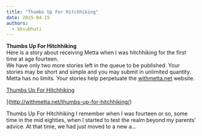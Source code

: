```yaml
---
title: "Thumbs Up For Hitchhiking"
date: 2015-04-15
authors: 
  - bksubhuti
---
```


**Thumbs Up For Hitchhiking**  
Here is a story about receiving Metta when I was hitchhiking for the first time at age fourteen.  
We have only two more stories left in the queue to be published. Your stories may be short and simple and you may submit in unlimited quantity. Metta has no limits. Your stories help perpetuate the [withmetta.net](http://withmetta.net) website.﻿

[Thumbs Up For Hitchhiking](http://withmetta.net/thumbs-up-for-hitchhiking/)

](http://withmetta.net/thumbs-up-for-hitchhiking/)

Thumbs Up For Hitchhiking I remember when I was fourteen or so, some time in the mid eighties, when I started to test the realm beyond my parents' advice. At that time, we had just moved to a new a...


